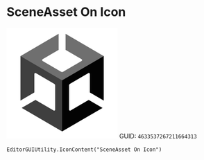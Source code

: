 # SceneAsset On Icon
![](/img/SceneAsset%20On%20Icon.png)
GUID: `4633537267211664313`
```
EditorGUIUtility.IconContent("SceneAsset On Icon")
```
